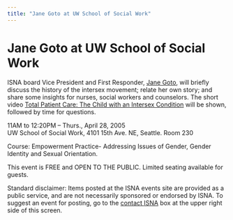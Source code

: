 ```yaml
---
title: "Jane Goto at UW School of Social Work"
---
```


# Jane Goto at UW School of Social Work

<p><span class="caps">ISNA</span> board Vice President and First Responder, <a href="/about/goto">Jane Goto</a>, will briefly discuss the history of the intersex movement; relate her own story; and share some insights for nurses, social workers and counselors. The short video <a href="/videos/total%5C_patient%5C_care">Total Patient Care: The Child with an Intersex Condition</a> will be shown, followed by time for questions.  </p>

<p>11AM to 12:20PM &#8211; Thurs., April 28, 2005  <br />
UW School of Social Work, 4101 15th Ave. NE, Seattle. Room 230  </p>

<p>Course: Empowerment Practice- Addressing Issues of Gender, Gender Identity and Sexual Orientation.  </p>

<p>This event is <span class="caps">FREE</span> and <span class="caps">OPEN</span> TO <span class="caps">THE</span> <span class="caps">PUBLIC</span>. Limited seating available for guests.  </p>

<p>Standard disclaimer: Items posted at the <span class="caps">ISNA</span> events site are provided as a public service, and are not necessarily sponsored or endorsed by <span class="caps">ISNA</span>. To suggest an event for posting, go to the <a href="/about/contact">contact <span class="caps">ISNA</span></a> box at the upper right side of this screen.</p>